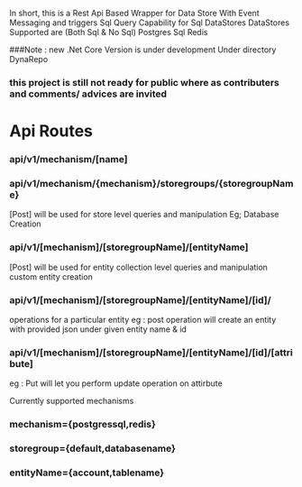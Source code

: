 In short, this is a Rest Api Based Wrapper for Data Store With Event Messaging and triggers Sql Query Capability for Sql DataStores DataStores Supported are (Both Sql & No Sql) Postgres Sql Redis

###Note : new .Net Core Version is under development Under directory DynaRepo

### this project is still not ready for public where as contributers and comments/ advices are invited 

# Api Routes
### api/v1/mechanism/[name]
### api/v1/mechanism/{mechanism}/storegroups/{storegroupName}
[Post]
will be used for store level queries and manipulation
Eg; Database Creation
### api/v1/[mechanism]/[storegroupName]/[entityName]
[Post]
will be used for entity collection level queries
and manipulation
custom entity creation 
### api/v1/[mechanism]/[storegroupName]/[entityName]/[id]/
operations for a particular entity 
eg : post operation will create an entity with provided json under given entity name & id

### api/v1/[mechanism]/[storegroupName]/[entityName]/[id]/[attribute]
 eg : Put  will let you perform update operation on attirbute

 Currently supported mechanisms
### mechanism={postgressql,redis}

### storegroup={default,databasename}
### entityName={account,tablename}

